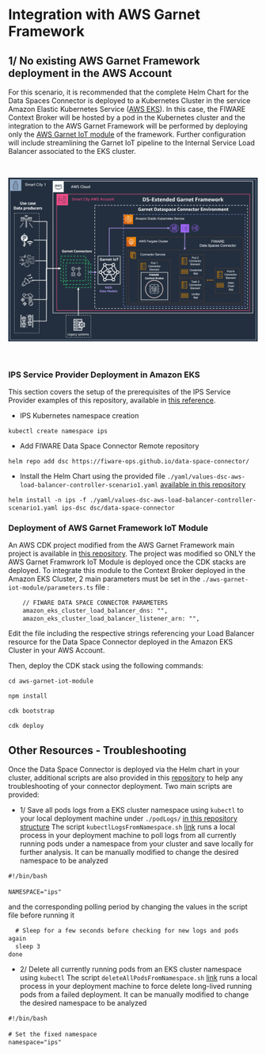 # Integration with AWS Garnet Framework

## 1/ No existing AWS Garnet Framework deployment in the AWS Account
For this scenario, it is recommended that the complete Helm Chart for the Data Spaces Connector is deployed to a Kubernetes Cluster in the service Amazon Elastic Kubernetes Service ([AWS EKS](https://aws.amazon.com/eks/)).
In this case, the FIWARE Context Broker will be hosted by a pod in the Kubernetes cluster and the integration to the AWS Garnet Framework will be performed by deploying only the [AWS Garnet IoT module](https://github.com/aws-samples/aws-stf-core#stf-iot) of the framework. Further configuration will include streamlining the Garnet IoT pipeline to the Internal Service Load Balancer associated to the EKS cluster.

<br>

![Target Architecture for a fresh deployment of AWS Garnet Framework with the DS Connector](../static-assets/garnet-ds-connector-scenario1.png)

<br>

### IPS Service Provider Deployment in Amazon EKS 
This section covers the setup of the prerequisites of the IPS Service Provider examples of this repository, available in [this reference](../service-provider-ips/README.md).

* IPS Kubernetes namespace creation 

```shell
kubectl create namespace ips
```

* Add FIWARE Data Space Connector Remote repository

```shell
helm repo add dsc https://fiware-ops.github.io/data-space-connector/
```

* Install the Helm Chart using the provided file `./yaml/values-dsc-aws-load-balancer-controller-scenario1.yaml` [available in this repository](./yaml/values-dsc-aws-load-balancer-controller-scenario1.yaml)

```shell
helm install -n ips -f ./yaml/values-dsc-aws-load-balancer-controller-scenario1.yaml ips-dsc dsc/data-space-connector
```

### Deployment of AWS Garnet Framework IoT Module
An AWS CDK project modified from the AWS Garnet Framework main project is available in [this repository](./aws-garnet-iot-module/). The project was modified so ONLY the AWS Garnet Framwrork IoT Module is deployed once the CDK stacks are deployed. To integrate this module to the Context Broker deployed in the Amazon EKS Cluster, 2 main parameters must be set in the `./aws-garnet-iot-module/parameters.ts` file :

```shell
    // FIWARE DATA SPACE CONNECTOR PARAMETERS
    amazon_eks_cluster_load_balancer_dns: "",
    amazon_eks_cluster_load_balancer_listener_arn: "",
```

Edit the file including the respective strings referencing your Load Balancer resource for the Data Space Connector deployed in the Amazon EKS Cluster in your AWS Account.

Then, deploy the CDK stack using the following commands:

```shell
cd aws-garnet-iot-module
```

```shell
npm install
```

```shell
cdk bootstrap
```

```shell
cdk deploy
```

## Other Resources - Troubleshooting
Once the Data Space Connector is deployed via the Helm chart in your cluster, additional scripts are also provided in this [repository](../scripts/) to help any troubleshooting of your connector deployment.
Two main scripts are provided:

* 1/ Save all pods logs from a EKS cluster namespace using `kubectl` to your local deployment machine under `./podLogs/` [in this repository structure](./podLogs/)
The script `kubectlLogsFromNamespace.sh` [link](../scripts/kubectlLogsFromNamespace.sh) runs a local process in your deployment machine to poll logs from all currently running pods under a namespace from your cluster and save locally for further analysis.
It can be manually modified to change the desired namespace to be analyzed 

```shell
#!/bin/bash

NAMESPACE="ips"
```

and the corresponding polling period by changing the values in the script file before running it

```shell
  # Sleep for a few seconds before checking for new logs and pods again
  sleep 3
done
```

* 2/ Delete all currently running pods from an EKS cluster namespace using `kubectl`
The script `deleteAllPodsFromNamespace.sh` [link](../scripts/deleteAllPodsFromNamespace.sh) runs a local process in your deployment machine to force delete long-lived running pods from a failed deployment.
It can be manually modified to change the desired namespace to be analyzed 

```shell
#!/bin/bash

# Set the fixed namespace
namespace="ips"
```